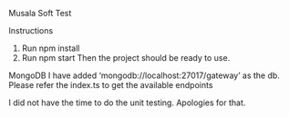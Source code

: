 Musala Soft Test

Instructions
1.	Run npm install
2.	Run npm start
Then the project should be ready to use.

MongoDB
I have added ‘mongodb://localhost:27017/gateway’ as the db.
Please refer the index.ts to get the available endpoints

I did not have the time to do the unit testing. Apologies for that.

